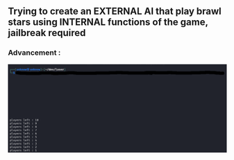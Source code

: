 ## Trying to create an EXTERNAL AI that play brawl stars using INTERNAL functions of the game, jailbreak required
### Advancement :
![alt text](https://raw.githubusercontent.com/slayy2357/bs-intelligence/refs/heads/main/pictures/1.png)